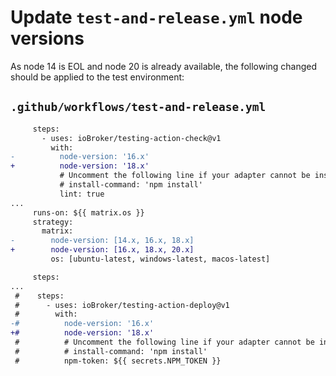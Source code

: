# Update `test-and-release.yml` node versions

As node 14 is EOL and node 20 is already available, the following changed should be applied to the test environment:

## `.github/workflows/test-and-release.yml`

```diff
     steps:
       - uses: ioBroker/testing-action-check@v1
         with:
-          node-version: '16.x'
+          node-version: '18.x'
           # Uncomment the following line if your adapter cannot be installed using 'npm ci'
           # install-command: 'npm install'
           lint: true
...
     runs-on: ${{ matrix.os }}
     strategy:
       matrix:
-        node-version: [14.x, 16.x, 18.x]
+        node-version: [16.x, 18.x, 20.x]
         os: [ubuntu-latest, windows-latest, macos-latest]

     steps:
...
 #    steps:
 #      - uses: ioBroker/testing-action-deploy@v1
 #        with:
-#          node-version: '16.x'
+#          node-version: '18.x'
 #          # Uncomment the following line if your adapter cannot be installed using 'npm ci'
 #          # install-command: 'npm install'
 #          npm-token: ${{ secrets.NPM_TOKEN }}
```
